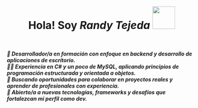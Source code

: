 <h1  align="center"><b>Hola! Soy <i><b>Randy Tejeda <img src="https://media1.giphy.com/media/v1.Y2lkPTc5MGI3NjExeWR4aTI4dWZiMTJwN256M2pyZDkzemtrNW9wdnhkZ29iaHBuZmN3ayZlcD12MV9pbnRlcm5hbF9naWZfYnlfaWQmY3Q9cw/vKhKsyEFVK4IuEKzWY/giphy.gif" width="60"></h1>

<br>
<p>🎯 Desarrollador/a en formación con enfoque en backend y desarrollo de aplicaciones de escritorio. <br>
    👨‍💻 Experiencia en C# y un poco de MySQL, aplicando principios de programación estructurada y orientada a objetos. <br>
    🤝 Buscando oportunidades para colaborar en proyectos reales y aprender de profesionales con experiencia. <br>
    🌱 Abierto/a a nuevas tecnologías, frameworks y desafíos que fortalezcan mi perfil como dev.</p>



